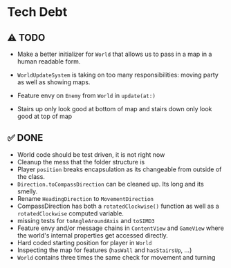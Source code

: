 # Tech Debt

## ⚠️ TODO
- Make a better initializer for `World` that allows us to pass in a map in a human readable form.
- `WorldUpdateSystem` is taking on too many responsibilities: moving party as well as showing maps.
- Feature envy on `Enemy` from `World` in `update(at:)`

- Stairs up only look good at bottom of map and stairs down only look good at top of map

## ✅ DONE

- World code should be test driven, it is not right now
- Cleanup the mess that the folder structure is
- Player `position` breaks encapsulation as its changeable from outside of the class.
- `Direction.toCompassDirection` can be cleaned up. Its long and its smelly.
- Rename `HeadingDirection` to `MovementDirection`
- CompassDirection has both a `rotatedClockwise()` function as well as a `rotatedClockwise` computed variable.
- missing tests for `toAngleAroundAxis` and `toSIMD3`
- Feature envy and/or message chains in `ContentView` and `GameView` where the world's internal properties get accessed directly.
- Hard coded starting position for player in `World`
- Inspecting the map for features (`hasWall` and `hasStairsUp`, ...)
- `World` contains three times the same check for movement and turning
